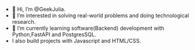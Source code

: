- 👋 Hi, I’m @GeekJulia.
- 👀 I’m interested in solving real-world problems and doing technological research.
- 🌱 I’m currently learning software(Backend) development with Python,FastAPI and PostgresSQL.
- I also build projects with Javascript and HTML/CSS.
  

<!---
GeekJulia/GeekJulia is a ✨ special ✨ repository because its `README.md` (this file) appears on your GitHub profile.
You can click the Preview link to take a look at your changes.
--->
